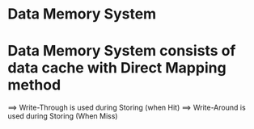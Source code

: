 # Data Memory System
# Data Memory System consists of data cache with Direct Mapping method
==> Write-Through is used during Storing (when Hit)
==> Write-Around  is used during Storing (When Miss)